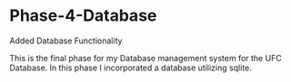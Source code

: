 # Phase-4-Database
Added Database Functionality


This is the final phase for my Database management system for the UFC Database. In this phase I incorporated a database utilizing sqlite. 
